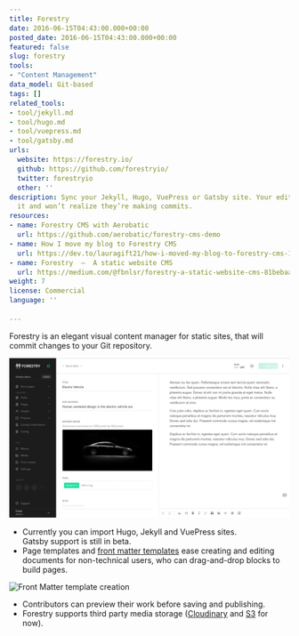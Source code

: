 ```yaml
---
title: Forestry
date: 2016-06-15T04:43:00.000+00:00
posted_date: 2016-06-15T04:43:00.000+00:00
featured: false
slug: forestry
tools:
- "Content Management"
data_model: Git-based
tags: []
related_tools:
- tool/jekyll.md
- tool/hugo.md
- tool/vuepress.md
- tool/gatsby.md
urls:
  website: https://forestry.io/
  github: https://github.com/forestryio/
  twitter: forestryio
  other: ''
description: Sync your Jekyll, Hugo, VuePress or Gatsby site. Your editors will love
  it and won’t realize they’re making commits.
resources:
- name: Forestry CMS with Aerobatic
  url: https://github.com/aerobatic/forestry-cms-demo
- name: How I move my blog to Forestry CMS
  url: https://dev.to/lauragift21/how-i-moved-my-blog-to-forestry-cms-1bb
- name: Forestry  —  A static website CMS
  url: https://medium.com/@fbnlsr/forestry-a-static-website-cms-81bebaacfae9
weight: 7
license: Commercial
language: ''

---
```

Forestry is an elegant visual content manager for static sites, that will commit changes to your Git repository.

![](/uploads/forestry-cms.png)

* Currently you can import Hugo, Jekyll and VuePress sites.   
  Gatsby support is still in beta.
* Page templates and [front matter templates](https://forestry.io/docs/settings/front-matter-templates/) ease creating and editing documents for non-technical users, who can drag-and-drop blocks to build pages.

![Front Matter template creation](https://res.cloudinary.com/forestry-demo/image/fetch/c_limit,dpr_auto,f_auto,q_80,w_674/https://forestry.io/uploads/2018/01/35.png "Front Matter template creation in Forestry")

* Contributors can preview their work before saving and publishing.
* Forestry supports third party media storage ([Cloudinary](https://forestry.io/docs/media/cloudinary/) and [S3](https://forestry.io/docs/media/s3/) for now).